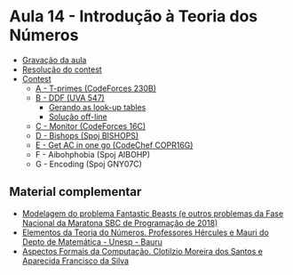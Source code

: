 # Aula 14 - Introdução à Teoria dos Números

- [Gravação da aula](https://youtu.be/wzXE8wB5pXY)
- [Resolução do contest](https://youtu.be/FgOEkuranyw)
- [Contest](https://vjudge.net/contest/445851)
    - [A - T-primes (CodeForces 230B)](./Códigos/230B_tprimes.cpp)
    - [B - DDF (UVA 547)](./Códigos/547_ddf.cpp)
        - [Gerando as look-up tables](./Códigos/ddf_aux.cpp)
        - [Solução off-line](./Códigos/547_ddf_offline.cpp)
    - [C - Monitor (CodeForces 16C)](./Códigos/16C_monitor.cpp)
    - [D - Bishops (Spoj BISHOPS)](./Códigos/BISHOPS.py)
    - [E - Get AC in one go (CodeChef COPR16G)](./Códigos/COPR16G.cpp)
    - F - Aibohphobia (Spoj AIBOHP)
    - G - Encoding (Spoj GNY07C)

<h2>Material complementar</h2>

- [Modelagem do problema Fantastic Beasts (e outros problemas da Fase Nacional da Maratona SBC de Programação de 2018)](https://youtu.be/bvUYEJoTEzs?t=982)
- [Elementos da Teoria do Números. Professores Hércules e Mauri do Depto de Matemática - Unesp - Bauru](http://wwwp.fc.unesp.br/~mauri/TN/TN.pdf)
- [Aspectos Formais da Computação. Clotilzio Moreira dos Santos e Aparecida Francisco da Silva](http://www.editoraunesp.institucional.ws/catalogo-detalhe.asp?ctl_id=92)